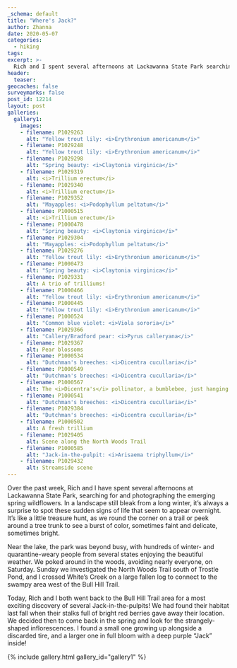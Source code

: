 ```yaml
---
_schema: default
title: "Where's Jack?"
author: Zhanna
date: 2020-05-07
categories:
  - hiking
tags:
excerpt: >-
  Rich and I spent several afternoons at Lackawanna State Park searching for and photographing the emerging spring wildflowers.
header:
  teaser:
geocaches: false
surveymarks: false
post_id: 12214
layout: post
galleries:
  gallery1:
    images:
    - filename: P1029263
      alt: "Yellow trout lily: <i>Erythronium americanum</i>"
    - filename: P1029248
      alt: "Yellow trout lily: <i>Erythronium americanum</i>"
    - filename: P1029298
      alt: "Spring beauty: <i>Claytonia virginica</i>"
    - filename: P1029319
      alt: <i>Trillium erectum</i>
    - filename: P1029340
      alt: <i>Trillium erectum</i>
    - filename: P1029352
      alt: "Mayapples: <i>Podophyllum peltatum</i>"
    - filename: P1000515
      alt: <i>Trillium erectum</i>
    - filename: P1000478
      alt: "Spring beauty: <i>Claytonia virginica</i>"
    - filename: P1029304
      alt: "Mayapples: <i>Podophyllum peltatum</i>"    
    - filename: P1029276
      alt: "Yellow trout lily: <i>Erythronium americanum</i>"
    - filename: P1000473
      alt: "Spring beauty: <i>Claytonia virginica</i>"
    - filename: P1029331
      alt: A trio of trilliums!
    - filename: P1000466
      alt: "Yellow trout lily: <i>Erythronium americanum</i>"     
    - filename: P1000445
      alt: "Yellow trout lily: <i>Erythronium americanum</i>"
    - filename: P1000524
      alt: "Common blue violet: <i>Viola sororia</i>"
    - filename: P1029366
      alt: "Callery/Bradford pear: <i>Pyrus calleryana</i>"
    - filename: P1029367
      alt: Pear blossoms    
    - filename: P1000534
      alt: "Dutchman's breeches: <i>Dicentra cucullaria</i>"
    - filename: P1000549
      alt: "Dutchman's breeches: <i>Dicentra cucullaria</i>"
    - filename: P1000567
      alt: The <i>Dicentra's</i> pollinator, a bumblebee, just hanging on
    - filename: P1000541
      alt: "Dutchman's breeches: <i>Dicentra cucullaria</i>"     
    - filename: P1029384
      alt: "Dutchman's breeches: <i>Dicentra cucullaria</i>"
    - filename: P1000502
      alt: A fresh trillium
    - filename: P1029405
      alt: Scene along the North Woods Trail
    - filename: P1000585
      alt: "Jack-in-the-pulpit: <i>Arisaema triphyllum</i>"    
    - filename: P1029432
      alt: Streamside scene                
---
```


Over the past week, Rich and I have spent several afternoons at Lackawanna State Park, searching for and photographing the emerging spring wildflowers. In a landscape still bleak from a long winter, it’s always a surprise to spot these sudden signs of life that seem to appear overnight. It’s like a little treasure hunt, as we round the corner on a trail or peek around a tree trunk to see a burst of color, sometimes faint and delicate, sometimes bright.

Near the lake, the park was beyond busy, with hundreds of winter- and quarantine-weary people from several states enjoying the beautiful weather. We poked around in the woods, avoiding nearly everyone, on Saturday. Sunday we investigated the North Woods Trail south of Trostle Pond, and I crossed White’s Creek on a large fallen log to connect to the swampy area west of the Bull Hill Trail.

Today, Rich and I both went back to the Bull Hill Trail area for a most exciting discovery of several Jack-in-the-pulpits! We had found their habitat last fall when their stalks full of bright red berries gave away their location. We decided then to come back in the spring and look for the strangely-shaped inflorescences. I found a small one growing up alongside a discarded tire, and a larger one in full bloom with a deep purple “Jack” inside!

{% include gallery.html gallery_id="gallery1" %}